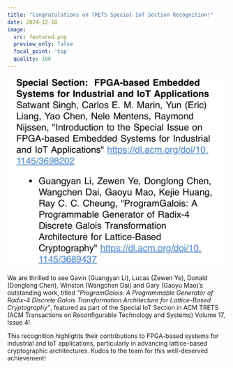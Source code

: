 ```yaml
---
title: "Congratulations on TRETS Special IoT Section Recognition!"
date: 2024-12-18
image:
  src: featured.png
  preview_only: false
  focal_point: 'top'
  quality: 100
---
```


<!--more-->

![](image.jpg)

We are thrilled to see Gavin (Guangyan Li), Lucas (Zewen Ye), Donald (Donglong Chen), Winston (Wangchen Dai) and Gary (Gaoyu Mao)’s outstanding work, titled
*“ProgramGalois: A Programmable Generator of Radix-4 Discrete Galois Transformation Architecture for Lattice-Based Cryptography”*,
featured as part of the Special IoT Section in ACM TRETS (ACM Transactions on Reconfigurable Technology and Systems) Volume 17, Issue 4!

This recognition highlights their contributions to FPGA-based systems for industrial and IoT applications, particularly in advancing lattice-based cryptographic architectures. Kudos to the team for this well-deserved achievement!